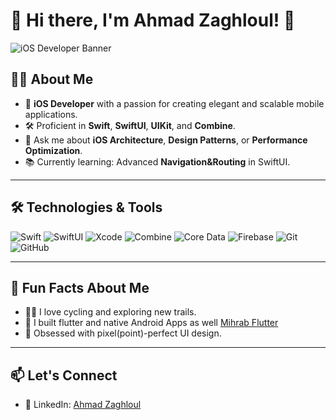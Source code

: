 # 👋 Hi there, I'm Ahmad Zaghloul! 🚀 

![iOS Developer Banner](https://i.pinimg.com/originals/9c/6f/a4/9c6fa4011953531ffe27a10e3f8f8899.png)
## 👨‍💻 About Me

- 🎯 **iOS Developer** with a passion for creating elegant and scalable mobile applications.
- 🛠 Proficient in **Swift**, **SwiftUI**, **UIKit**, and **Combine**.
- 💬 Ask me about **iOS Architecture**, **Design Patterns**, or **Performance Optimization**.
- 📚 Currently learning: Advanced **Navigation&Routing** in SwiftUI.

---

## 🛠 Technologies & Tools

![Swift](https://img.shields.io/badge/Swift-%23FA7343.svg?style=flat&logo=swift&logoColor=white)
![SwiftUI](https://img.shields.io/badge/SwiftUI-%2302569B.svg?style=flat&logo=swift&logoColor=white)
![Xcode](https://img.shields.io/badge/Xcode-%231D1D1D.svg?style=flat&logo=xcode&logoColor=white)
![Combine](https://img.shields.io/badge/Combine-%230E76A8.svg?style=flat&logo=swift&logoColor=white)
![Core Data](https://img.shields.io/badge/Core_Data-%23FFD700.svg?style=flat)
![Firebase](https://img.shields.io/badge/Firebase-%23FFCA28.svg?style=flat&logo=firebase&logoColor=black)
![Git](https://img.shields.io/badge/Git-%23F05033.svg?style=flat&logo=git&logoColor=white)
![GitHub](https://img.shields.io/badge/GitHub-%23181717.svg?style=flat&logo=github&logoColor=white)

---
<!--
## 📈 GitHub Stats

<div align="center">
  <img height="180em" src="https://github-readme-stats.vercel.app/api?username=AhmedZaghloul19&show_icons=true&hide=prs&theme=radical" />
<!--   <img height="180em" src="https://github-readme-streak-stats.herokuapp.com/?user=AhmedZaghloul19&theme=radical" />
</div> 

## 🌟 Featured Repositories

[![ReadMe Card](https://github-readme-stats.vercel.app/api/pin/?username=yourusername&repo=awesome-app&theme=radical)](https://github.com/yourusername/awesome-app)
[![ReadMe Card](https://github-readme-stats.vercel.app/api/pin/?username=yourusername&repo=custom-uikit-components&theme=radical)](https://github.com/yourusername/custom-uikit-components)

---
-->
## 🎉 Fun Facts About Me

- 🚴‍♂️ I love cycling and exploring new trails.
- 📱 I built flutter and native Android Apps as well [Mihrab Flutter](https://github.com/AhmedZaghloul19/Mihrab)
- 🎨 Obsessed with pixel(point)-perfect UI design.

---

## 📫 Let's Connect

- 💼 LinkedIn: [Ahmad Zaghloul](https://www.linkedin.com/in/ahmedmohamedzaghloul/)
